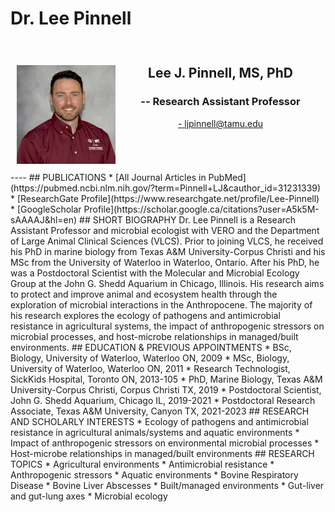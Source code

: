 # Dr. Lee Pinnell

<div style="display: grid; grid-template-columns: 1fr 2fr; grid-template-rows: auto auto; gap: 10px; padding: 10px;">
  <div style="grid-column: 1; grid-row: 1 / span 2; text-align: center;">
    <h2>  </h2>
       <img src="../../assets/Pinnell.web.jpg" alt="Pinnell" loading="lazy" width="250" style="margin-right: 20px;"/>
  </div>
  <div style="grid-column: 2; grid-row: 1; text-align: center;">
    <h2><b>Lee J. Pinnell, MS, PhD</h2></b>
    <h3>-- Research Assistant Professor </h3>
    <p><a href="mailto:ljpinnell@tamu.edu">- ljpinnell@tamu.edu</a></p>
  </div>
  </div>
----
## PUBLICATIONS
* [All Journal Articles in PubMed](https://pubmed.ncbi.nlm.nih.gov/?term=Pinnell+LJ&cauthor_id=31231339)
* [ResearchGate Profile](https://www.researchgate.net/profile/Lee-Pinnell)
* [GoogleScholar Profile](https://scholar.google.ca/citations?user=A5k5M-sAAAAJ&hl=en)
## SHORT BIOGRAPHY
Dr. Lee Pinnell is a Research Assistant Professor and microbial ecologist with VERO and the Department of Large Animal Clinical Sciences (VLCS). Prior to joining VLCS, he received his PhD in marine biology from Texas A&M University-Corpus Christi and his MSc from the University of Waterloo in Waterloo, Ontario. After his PhD, he was a Postdoctoral Scientist with the Molecular and Microbial Ecology Group at the John G. Shedd Aquarium in Chicago, Illinois. His research aims to protect and improve animal and ecosystem health through the exploration of microbial interactions in the Anthropocene. The majority of his research explores the ecology of pathogens and antimicrobial resistance in agricultural systems, the impact of anthropogenic stressors on microbial processes, and host-microbe relationships in managed/built environments.
## EDUCATION & PREVIOUS APPOINTMENTS
* BSc, Biology, University of Waterloo, Waterloo ON, 2009
* MSc, Biology, University of Waterloo, Waterloo ON, 2011
* Research Technologist, SickKids Hospital, Toronto ON, 2013-105
* PhD, Marine Biology, Texas A&M University-Corpus Christi, Corpus Christi TX, 2019
* Postdoctoral Scientist, John G. Shedd Aquarium, Chicago IL, 2019-2021
* Postdoctoral Research Associate, Texas A&M University, Canyon TX, 2021-2023
## RESEARCH AND SCHOLARLY INTERESTS
* Ecology of pathogens and antimicrobial resistance in agricultural animals/systems and aquatic environments
* Impact of anthropogenic stressors on environmental microbial processes
* Host-microbe relationships in managed/built environments
## RESEARCH TOPICS
* Agricultural environments
* Antimicrobial resistance
* Anthropogenic stressors
* Aquatic environments
* Bovine Respiratory Disease
* Bovine Liver Abscesses
* Built/managed environments
* Gut-liver and gut-lung axes
* Microbial ecology
